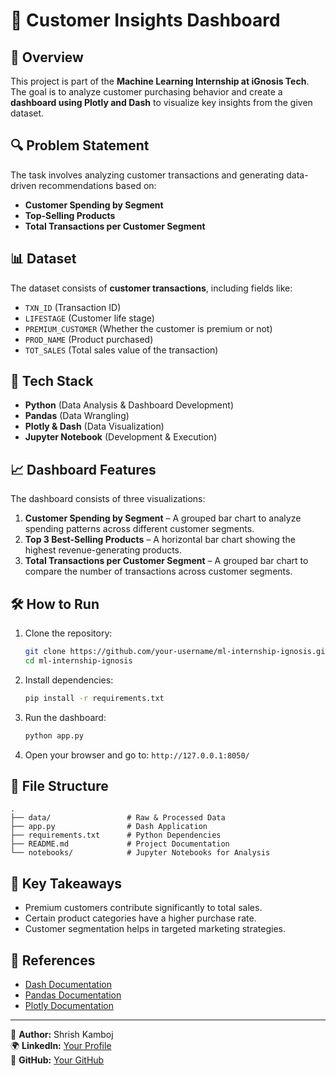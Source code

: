 # 🛒 Customer Insights Dashboard

## 📌 Overview
This project is part of the **Machine Learning Internship at iGnosis Tech**. The goal is to analyze customer purchasing behavior and create a **dashboard using Plotly and Dash** to visualize key insights from the given dataset.

## 🔍 Problem Statement
The task involves analyzing customer transactions and generating data-driven recommendations based on:
- **Customer Spending by Segment**
- **Top-Selling Products**
- **Total Transactions per Customer Segment**

## 📊 Dataset
The dataset consists of **customer transactions**, including fields like:
- `TXN_ID` (Transaction ID)
- `LIFESTAGE` (Customer life stage)
- `PREMIUM_CUSTOMER` (Whether the customer is premium or not)
- `PROD_NAME` (Product purchased)
- `TOT_SALES` (Total sales value of the transaction)

## 🚀 Tech Stack
- **Python** (Data Analysis & Dashboard Development)
- **Pandas** (Data Wrangling)
- **Plotly & Dash** (Data Visualization)
- **Jupyter Notebook** (Development & Execution)

## 📈 Dashboard Features
The dashboard consists of three visualizations:
1. **Customer Spending by Segment** – A grouped bar chart to analyze spending patterns across different customer segments.
2. **Top 3 Best-Selling Products** – A horizontal bar chart showing the highest revenue-generating products.
3. **Total Transactions per Customer Segment** – A grouped bar chart to compare the number of transactions across customer segments.

## 🛠️ How to Run
1. Clone the repository:
   ```bash
   git clone https://github.com/your-username/ml-internship-ignosis.git
   cd ml-internship-ignosis
   ```
2. Install dependencies:
   ```bash
   pip install -r requirements.txt
   ```
3. Run the dashboard:
   ```bash
   python app.py
   ```
4. Open your browser and go to: `http://127.0.0.1:8050/`

## 📂 File Structure
```
.
├── data/                 # Raw & Processed Data
├── app.py                # Dash Application
├── requirements.txt      # Python Dependencies
├── README.md             # Project Documentation
└── notebooks/            # Jupyter Notebooks for Analysis
```

## 🎯 Key Takeaways
- Premium customers contribute significantly to total sales.
- Certain product categories have a higher purchase rate.
- Customer segmentation helps in targeted marketing strategies.

## 🔗 References
- [Dash Documentation](https://dash.plotly.com/)
- [Pandas Documentation](https://pandas.pydata.org/)
- [Plotly Documentation](https://plotly.com/python/)

---
📧 **Author:** Shrish Kamboj  
🌍 **LinkedIn:** [Your Profile](https://linkedin.com/in/your-profile)  
🚀 **GitHub:** [Your GitHub](https://github.com/your-username)

